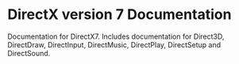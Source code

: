 # DirectX version 7 Documentation
 Documentation for DirectX7.  Includes documentation for Direct3D, DirectDraw, DirectInput, DirectMusic, DirectPlay, DirectSetup and DirectSound.
